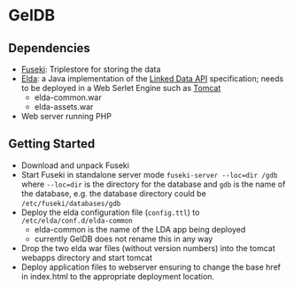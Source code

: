 # GelDB

## Dependencies

- [Fuseki](https://jena.apache.org/): Triplestore for storing the data
- [Elda](https://github.com/epimorphics/elda): a Java implementation of the [Linked Data API](https://github.com/UKGovLD/linked-data-api/blob/wiki/Specification.md) specification; needs to be deployed in a Web Serlet Engine such as [Tomcat](http://tomcat.apache.org/)
  - elda-common.war
  - elda-assets.war
- Web server running PHP

## Getting Started

- Download and unpack Fuseki
- Start Fuseki in standalone server mode 
  ```fuseki-server --loc=dir /gdb```
  where ```--loc=dir``` is the directory for the database and ```gdb``` is the name of the database, e.g. the database directory could be ```/etc/fuseki/databases/gdb```
- Deploy the elda configuration file (```config.ttl```) to ```/etc/elda/conf.d/elda-common```
  - elda-common is the name of the LDA app being deployed
  - currently GelDB does not rename this in any way
- Drop the two elda war files (without version numbers) into the tomcat webapps directory and start tomcat
- Deploy application files to webserver ensuring to change the base href in index.html to the appropriate deployment location.

